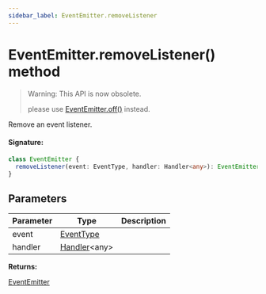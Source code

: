 ```yaml
---
sidebar_label: EventEmitter.removeListener
---
```


# EventEmitter.removeListener() method

> Warning: This API is now obsolete.
>
> please use [EventEmitter.off()](./puppeteer.eventemitter.off.md) instead.

Remove an event listener.

#### Signature:

```typescript
class EventEmitter {
  removeListener(event: EventType, handler: Handler<any>): EventEmitter;
}
```

## Parameters

| Parameter | Type                                         | Description |
| --------- | -------------------------------------------- | ----------- |
| event     | [EventType](./puppeteer.eventtype.md)        |             |
| handler   | [Handler](./puppeteer.handler.md)&lt;any&gt; |             |

**Returns:**

[EventEmitter](./puppeteer.eventemitter.md)
